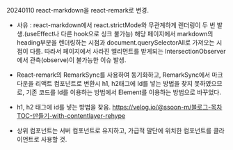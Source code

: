 20240110 react-markdown을 react-remark로 변경.
 - 사유 : react-markdown에서 react.strictMode와 무관계하게 렌더링이 두 번 발생.(useEffect나 다른 hook으로 싱크 불가능)
   해당 페이지에서 markdown의 heading부분을 렌더링하는 시점과 document.querySelectorAll로 가져오는 시점이 다름.
   따라서 페이지에서 사라진 엘리먼트를 받게되는 IntersectionObserver에서 관측(observe)이 불가능한 이슈 발생.

- React-remark의 RemarkSync를 사용하여 동기화하고, RemarkSync에서 마크다운을 리액트 컴포넌트로 변환시 h1, h2태그에 Id를 넣는 방법을 찾지 못하였으므로,
  기존 코드를 Id를 이용하는 방법에서 Element를 이용하는 방법으로 바꾸었다.

- h1, h2 태그에 id를 넣는 방법을 찾음. https://velog.io/@ssoon-m/블로그-목차TOC-만들기-with-contentlayer-rehype

- 상위 컴포넌트는 서버 컴포넌트로 유지하고, 가급적 말단에 위치한 컴포넌트를 클라이언트로 사용할 것.